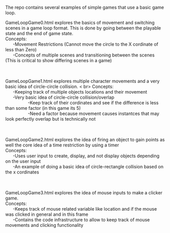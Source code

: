 The repo contains several examples of simple games that use a basic game loop.<br>

GameLoopGame0.html explores the basics of movement and switching scenes in a game loop format. This is done by going between the playable state and the end of game state. <br>
Concepts: <br>
&nbsp;&nbsp;&nbsp;&nbsp;&nbsp;&nbsp;-Movement Restrictions (Cannot move the circle to the X cordinate of less than Zero) <br>
&nbsp;&nbsp;&nbsp;&nbsp;&nbsp;&nbsp;-Concepts of multiple scenes and transitioning between the scenes (This is critical to show differing scenes in a game) <br><br><br>


GameLoopGame1.html explores multiple character movements and a very basic idea of circle-circle collision. < br>
Concepts: <br>
&nbsp;&nbsp;&nbsp;&nbsp;&nbsp;&nbsp;-Keeping track of multiple objects locations and their movement <br>
&nbsp;&nbsp;&nbsp;&nbsp;&nbsp;&nbsp;-Very basic idea of circle-circle collision/overlap <br>
&nbsp;&nbsp;&nbsp;&nbsp;&nbsp;&nbsp;&nbsp;&nbsp;&nbsp;&nbsp;&nbsp;&nbsp;&nbsp;&nbsp;&nbsp;&nbsp;&nbsp;&nbsp;-Keep track of their cordinates and see if the difference is less than some factor (in this game its 5) <br>
&nbsp;&nbsp;&nbsp;&nbsp;&nbsp;&nbsp;&nbsp;&nbsp;&nbsp;&nbsp;&nbsp;&nbsp;&nbsp;&nbsp;&nbsp;&nbsp;&nbsp;&nbsp;-Need a factor because movement causes instantces that may look perfectly overlap but is technically not<br><br><br>


GameLoopGame2.html explores the idea of firing an object to gain points as well the core idea of a time restriction by using a timer<br>
Concepts:<br>
&nbsp;&nbsp;&nbsp;&nbsp;&nbsp;&nbsp;-Uses user input to create, display, and not display objects depending on the user input <br>
&nbsp;&nbsp;&nbsp;&nbsp;&nbsp;&nbsp;-An example of doing a basic idea of circle-rectangle collision based on the x cordinates <br><br><br>


GameLoopGame3.html explores the idea of mouse inputs to make a clicker game. <br>
Concepts:<br>
&nbsp;&nbsp;&nbsp;&nbsp;&nbsp;&nbsp;-Keeps track of mouse related variable like location and if the mouse was clicked in general and in this frame<br>
&nbsp;&nbsp;&nbsp;&nbsp;&nbsp;&nbsp;-Contains the code infrastructure to allow to keep track of mouse movements and clicking functionality<br>
